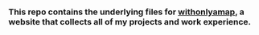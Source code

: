 ### This repo contains the underlying files for [withonlyamap](https://withonlyamap.github.io), a website that collects all of my projects and work experience. 